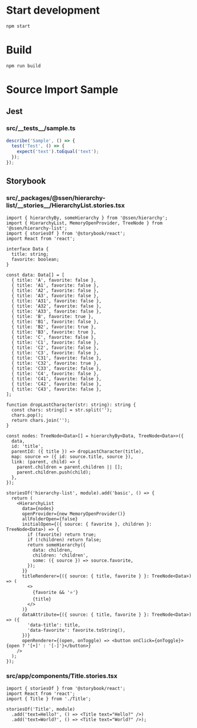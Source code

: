 # Start development

```bash
npm start
```

# Build

```bash
npm run build
```

# Source Import Sample

## Jest 
<!-- import src/__tests__/*.{js,jsx,ts,tsx} --title-tag h3 -->

### src/\_\_tests\_\_/sample.ts


```ts
describe('Sample', () => {
  test('Test', () => {
    expect('text').toEqual('text');
  });
});

```

<!-- importend -->

<!-- import src/**/*.test.{js,jsx,ts,tsx} --title-tag h3 -->
<!-- importend -->

## Storybook
<!-- import src/**/*.stories.{js,jsx,ts,tsx} --title-tag h3 -->

### src/\_packages/@ssen/hierarchy\-list/\_\_stories\_\_/HierarchyList.stories.tsx


```tsx
import { hierarchyBy, someHierarchy } from '@ssen/hierarchy';
import { HierarchyList, MemoryOpenProvider, TreeNode } from '@ssen/hierarchy-list';
import { storiesOf } from '@storybook/react';
import React from 'react';

interface Data {
  title: string;
  favorite: boolean;
}

const data: Data[] = [
  { title: 'A', favorite: false },
  { title: 'A1', favorite: false },
  { title: 'A2', favorite: false },
  { title: 'A3', favorite: false },
  { title: 'A31', favorite: false },
  { title: 'A32', favorite: false },
  { title: 'A33', favorite: false },
  { title: 'B', favorite: true },
  { title: 'B1', favorite: false },
  { title: 'B2', favorite: true },
  { title: 'B3', favorite: true },
  { title: 'C', favorite: false },
  { title: 'C1', favorite: false },
  { title: 'C2', favorite: false },
  { title: 'C3', favorite: false },
  { title: 'C31', favorite: false },
  { title: 'C32', favorite: true },
  { title: 'C33', favorite: false },
  { title: 'C4', favorite: false },
  { title: 'C41', favorite: false },
  { title: 'C42', favorite: false },
  { title: 'C43', favorite: false },
];

function dropLastCharacter(str: string): string {
  const chars: string[] = str.split('');
  chars.pop();
  return chars.join('');
}

const nodes: TreeNode<Data>[] = hierarchyBy<Data, TreeNode<Data>>({
  data,
  id: 'title',
  parentId: ({ title }) => dropLastCharacter(title),
  map: source => ({ id: source.title, source }),
  link: (parent, child) => {
    parent.children = parent.children || [];
    parent.children.push(child);
  },
});

storiesOf('hierarchy-list', module).add('basic', () => {
  return (
    <HierarchyList
      data={nodes}
      openProvider={new MemoryOpenProvider()}
      allFolderOpen={false}
      initialOpen={({ source: { favorite }, children }: TreeNode<Data>) => {
        if (favorite) return true;
        if (!children) return false;
        return someHierarchy({
          data: children,
          children: 'children',
          some: ({ source }) => source.favorite,
        });
      }}
      titleRenderer={({ source: { title, favorite } }: TreeNode<Data>) => (
        <>
          {favorite && '⭐️'}
          {title}
        </>
      )}
      dataAttribute={({ source: { title, favorite } }: TreeNode<Data>) => ({
        'data-title': title,
        'data-favorite': favorite.toString(),
      })}
      openRenderer={(open, onToggle) => <button onClick={onToggle}>{open ? '[+]' : '[-]'}</button>}
    />
  );
});

```


### src/app/components/Title.stories.tsx


```tsx
import { storiesOf } from '@storybook/react';
import React from 'react';
import { Title } from './Title';

storiesOf('Title', module)
  .add('text=Hello?', () => <Title text="Hello?" />)
  .add('text=World?', () => <Title text="World?" />);

```

<!-- importend -->